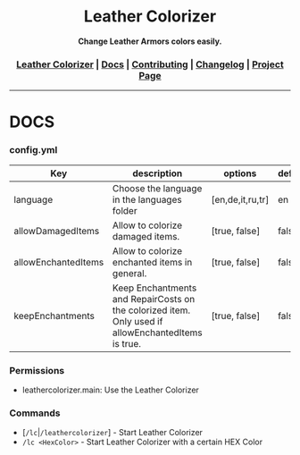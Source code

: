 <div align="center">
<h1>Leather Colorizer</h1>
<strong>Change Leather Armors colors easily.</strong>
<h3>
    <a href="https://github.com/LordRazen/leather-colorizer/blob/main/README.md">Leather Colorizer</a>
    <span> | </span>
    <a href="https://github.com/LordRazen/leather-colorizer/blob/main/docs/DOCS.md">Docs</a>
    <span> | </span>
    <a href="https://github.com/LordRazen/leather-colorizer/blob/main/docs/CONTRIBUTING.md">Contributing</a>
    <span> | </span>
    <a href="https://github.com/LordRazen/leather-colorizer/blob/main/docs/CHANGELOG.md">Changelog</a>
    <span> | </span>
    <a href="https://www.spigotmc.org/resources/leather-colorizer.99462/" target="_blank">Project Page</a>
</h3>
</div>

<hr>

# DOCS

### config.yml

| Key | description                                                                                        | options          | default |
|---|----------------------------------------------------------------------------------------------------|------------------|---|
| language | Choose the language in the languages folder                                                        | [en,de,it,ru,tr] | en |
|allowDamagedItems| Allow to colorize damaged items.                                                                   |[true, false]|false|
|allowEnchantedItems| Allow to colorize enchanted items in general.                                                      |[true, false]|false|
|keepEnchantments| Keep Enchantments and RepairCosts on the colorized item. Only used if allowEnchantedItems is true. |[true, false]|false|

### Permissions

- leathercolorizer.main: Use the Leather Colorizer

### Commands

- [`/lc`|`/leathercolorizer`] - Start Leather Colorizer
- `/lc <HexColor>` - Start Leather Colorizer with a certain HEX Color

